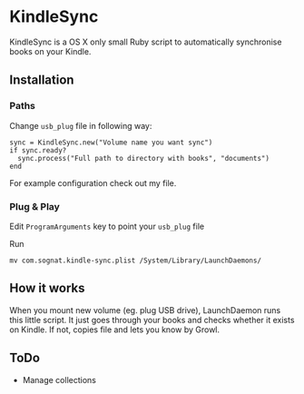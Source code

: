 KindleSync
==========

KindleSync is a OS X only small Ruby script to automatically synchronise books
on your Kindle. 

Installation
------------

### Paths

Change `usb_plug` file in following way:

    sync = KindleSync.new("Volume name you want sync")
    if sync.ready?
      sync.process("Full path to directory with books", "documents")
    end

For example configuration check out my file.

### Plug & Play

Edit `ProgramArguments` key to point your `usb_plug` file

Run

    mv com.sognat.kindle-sync.plist /System/Library/LaunchDaemons/

How it works
------------

When you mount new volume (eg. plug USB drive), LaunchDaemon runs this little
script. It just goes through your books and checks whether it exists on
Kindle. If not, copies file and lets you know by Growl.

ToDo
----

* Manage collections